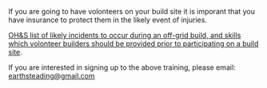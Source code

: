 If you are going to have volonteers on your build site it is imporant that you have insurance to protect them in the likely event of injuries.

[OH&S list of likely incidents to occur during an off-grid build, and skills which volonteer builders should be provided prior to participating on a build site](https://docs.google.com/spreadsheets/d/e/2PACX-1vQllBrW6W1KF1Q-_xXCRZcEh1_HvkWFIrlSTyDvHaMA_oiyhaTXds_qrxP4HIQb0OBcUuAL43-epCZ6/pubhtml). 

If you are interested in signing up to the above training, please email: earthsteading@gmail.com 
